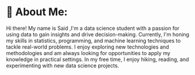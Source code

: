# 💫 About Me:
Hi there! My name is Said ,I'm a data science student with a passion for using data to gain insights and drive decision-making. Currently, I'm honing my skills in statistics, programming, and machine learning techniques to tackle real-world problems. I enjoy exploring new technologies and methodologies and am always looking for opportunities to apply my knowledge in practical settings. In my free time, I enjoy hiking, reading, and experimenting with new data science projects.


